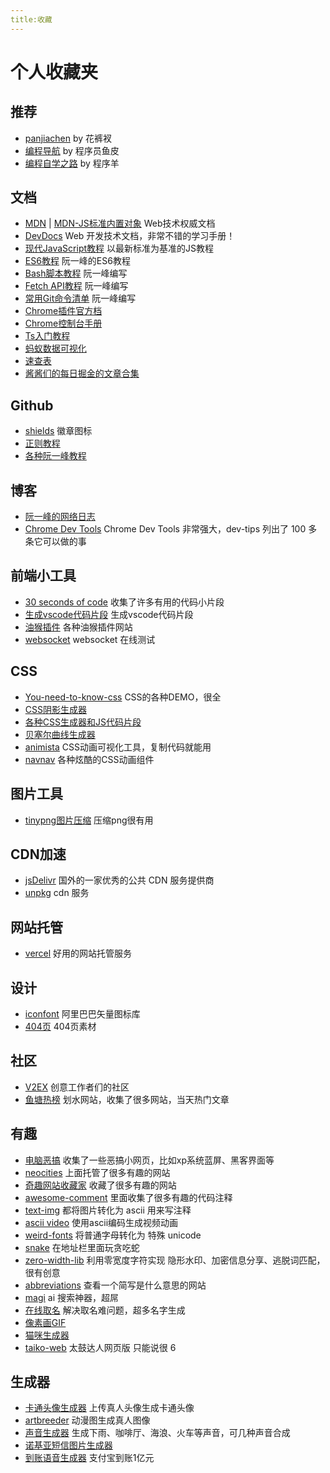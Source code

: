 ```yaml
---
title:收藏
---
```

# 个人收藏夹

## 推荐

* [panjiachen](https://panjiachen.github.io/awesome-bookmarks/) by 花裤衩
* [编程导航](https://www.code-nav.cn/) by 程序员鱼皮
* [编程自学之路](https://r2coding.com/) by 程序羊

<!-- more -->

## 文档

* [MDN](https://developer.mozilla.org/zh-CN/docs/Web) | [MDN-JS标准内置对象](https://developer.mozilla.org/zh-CN/docs/Web/JavaScript/Reference/Global_Objects) Web技术权威文档
* [DevDocs](https://devdocs.io/) Web 开发技术文档，非常不错的学习手册！
* [现代JavaScript教程](https://zh.javascript.info) 以最新标准为基准的JS教程
* [ES6教程](http://es6.ruanyifeng.com/) 阮一峰的ES6教程
* [Bash脚本教程](https://wangdoc.com/bash/) 阮一峰编写
* [Fetch API教程](https://www.ruanyifeng.com/blog/2020/12/fetch-tutorial.html) 阮一峰编写
* [常用Git命令清单](https://www.ruanyifeng.com/blog/2015/12/git-cheat-sheet.html) 阮一峰编写
* [Chrome插件官方档](https://developer.chrome.com/docs/extensions/reference/)
* [Chrome控制台手册](https://leeon.gitbooks.io/devtools/content/learn_basic/tips_and_tricks_part_console.html)
* [Ts入门教程](http://ts.xcatliu.com/)
* [蚂蚁数据可视化](https://antv.vision/zh)
* [速查表](https://wangchujiang.com/reference/)
* [酱酱们的每日掘金的文章合集](https://tea-blog.github.io/auto-sync-blog/sort/all.html)
  
## Github

* [shields](https://shields.io/) 徽章图标
* [正则教程](https://github.com/ziishaned/learn-regex/blob/master/translations/README-cn.md)
* [各种阮一峰教程](https://github.com/wangdoc)

## 博客

* [阮一峰的网络日志](http://www.ruanyifeng.com/blog/)
* [Chrome Dev Tools](https://umaar.com/dev-tips/) Chrome Dev Tools 非常强大，dev-tips 列出了 100 多条它可以做的事

## 前端小工具

* [30 seconds of code](https://30secondsofcode.org/) 收集了许多有用的代码小片段
* [生成vscode代码片段](https://snippet-generator.app/) 生成vscode代码片段
* [油猴插件](https://greasyfork.org/zh-CN) 各种油猴插件网站
* [websocket](http://www.websocket-test.com/) websocket 在线测试

## CSS

* [You-need-to-know-css](https://lhammer.cn/You-need-to-know-css/#/zh-cn/) CSS的各种DEMO，很全
* [CSS阴影生成器](https://neumorphism.io/)
* [各种CSS生成器和JS代码片段](https://juejin.cn/post/7030572979868139551?utm_source=gold_browser_extension)
* [贝塞尔曲线生成器](https://cubic-bezier.com)
* [animista](https://animista.net/) CSS动画可视化工具，复制代码就能用
* [navnav](http://navnav.co/) 各种炫酷的CSS动画组件

## 图片工具

* [tinypng图片压缩](https://tinypng.com) 压缩png很有用

## CDN加速

* [jsDelivr](http://www.jsdelivr.com/) 国外的一家优秀的公共 CDN 服务提供商
* [unpkg](https://unpkg.com/) cdn 服务

## 网站托管

* [vercel](https://vercel.com/) 好用的网站托管服务

## 设计

* [iconfont](https://www.iconfont.cn/) 阿里巴巴矢量图标库
* [404页](https://error404.fun/) 404页素材

## 社区

* [V2EX](https://www.v2ex.com/) 创意工作者们的社区
* [鱼塘热榜](https://mo.fish) 划水网站，收集了很多网站，当天热门文章

## 有趣

* [电脑恶搞](https://pranx.com/) 收集了一些恶搞小网页，比如xp系统蓝屏、黑客界面等
* [neocities](https://neocities.org/browse) 上面托管了很多有趣的网站
* [奇趣网站收藏家](https://fuun.fun/) 收藏了很多有趣的网站
* [awesome-comment](https://github.com/Blankj/awesome-comment) 里面收集了很多有趣的代码注释
* [text-img](https://www.text-image.com/index.html) 都将图片转化为 ascii 用来写注释
* [ascii video](https://pessimistress.github.io/ascii/) 使用ascii编码生成视频动画
* [weird-fonts](https://github.com/beizhedenglong/weird-fonts) 将普通字母转化为 特殊 unicode
* [snake](https://github.com/epidemian/snake) 在地址栏里面玩贪吃蛇
* [zero-width-lib](https://github.com/yuanfux/zero-width-lib) 利用零宽度字符实现 隐形水印、加密信息分享、逃脱词匹配，很有创意
* [abbreviations](https://www.abbreviations.com/) 查看一个简写是什么意思的网站
* [magi](https://magi.com/) ai 搜索神器，超屌
* [在线取名](https://www.qmsjmfb.com/) 解决取名难问题，超多名字生成
* [像素画GIF](https://collet66.web.fc2.com/nijisanji/index.html)
* [猫咪生成器](https://uchinoko-maker.jp/)
* [taiko-web](https://github.com/bui/taiko-web) 太鼓达人网页版 只能说很 6

## 生成器

* [卡通头像生成器](https://toonme.com/) 上传真人头像生成卡通头像
* [artbreeder](https://www.artbreeder.com/) 动漫图生成真人图像
* [声音生成器](https://neal.fun/ambient-chaos/) 生成下雨、咖啡厅、海浪、火车等声音，可几种声音合成
* [诺基亚短信图片生成器](https://zzkia.noddl.me:8020/)
* [到账语音生成器](https://zfb.xugaoyi.com/) 支付宝到账1亿元
